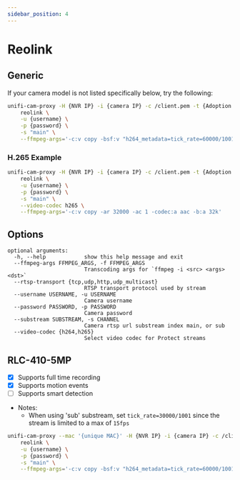 ```yaml
---
sidebar_position: 4
---
```


# Reolink

## Generic

If your camera model is not listed specifically below, try the following:

```sh
unifi-cam-proxy -H {NVR IP} -i {camera IP} -c /client.pem -t {Adoption token} \
    reolink \
    -u {username} \
    -p {password} \
    -s "main" \
    --ffmpeg-args='-c:v copy -bsf:v "h264_metadata=tick_rate=60000/1001" -ar 32000 -ac 1 -codec:a aac -b:a 32k'
```

### H.265 Example

```sh
unifi-cam-proxy -H {NVR IP} -i {camera IP} -c /client.pem -t {Adoption token} \
    reolink \
    -u {username} \
    -p {password} \
    -s "main" \
    --video-codec h265 \
    --ffmpeg-args='-c:v copy -ar 32000 -ac 1 -codec:a aac -b:a 32k'
```

## Options

```text
optional arguments:
  -h, --help            show this help message and exit
  --ffmpeg-args FFMPEG_ARGS, -f FFMPEG_ARGS
                        Transcoding args for `ffmpeg -i <src> <args> <dst>`
  --rtsp-transport {tcp,udp,http,udp_multicast}
                        RTSP transport protocol used by stream
  --username USERNAME, -u USERNAME
                        Camera username
  --password PASSWORD, -p PASSWORD
                        Camera password
  --substream SUBSTREAM, -s CHANNEL
                        Camera rtsp url substream index main, or sub
  --video-codec {h264,h265}
                        Select video codec for Protect streams
```

## RLC-410-5MP

- [x] Supports full time recording
- [x] Supports motion events
- [ ] Supports smart detection
- Notes:
  - When using 'sub' substream, set `tick_rate=30000/1001` since the stream is limited to a max of `15fps`

```sh
unifi-cam-proxy --mac '{unique MAC}' -H {NVR IP} -i {camera IP} -c /client.pem -t {Adoption token} \
    reolink \
    -u {username} \
    -p {password} \
    -s "main" \
    --ffmpeg-args='-c:v copy -bsf:v "h264_metadata=tick_rate=60000/1001" -ar 32000 -ac 1 -codec:a aac -b:a 32k'
```
